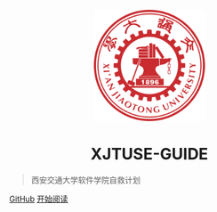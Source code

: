 <p align="center">
<img src="/favicon.ico" width="200" height="200"/>
</p>
<h1 align="center">XJTUSE-GUIDE</h1>

> 西安交通大学软件学院自救计划

[GitHub](https://github.com/Hydrion-Qlz/XJTUSE-GUIDE)
[开始阅读](README)
